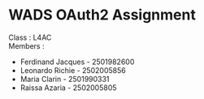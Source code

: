 # WADS OAuth2 Assignment 
Class : L4AC </br>
Members :
* Ferdinand Jacques - 2501982600
* Leonardo Richie - 2502005856
* Maria Clarin - 2501990331
* Raissa Azaria - 2502005805

 
